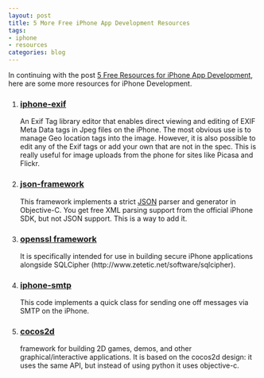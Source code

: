 ```yaml
--- 
layout: post
title: 5 More Free iPhone App Development Resources
tags: 
- iphone
- resources
categories: blog
---
```

In continuing with the post <a href="http://www.johntwang.com/blog/2009/06/09/5-free-resources-for-iphone-app-development/">5 Free Resources for iPhone App Development</a>, here are some more resources for iPhone Development.
<!--more-->
<ol>
	<li>
<h3><a href="http://code.google.com/p/iphone-exif/">iphone-exif</a></h3>
An Exif Tag library editor that enables direct viewing and editing of EXIF Meta Data tags in Jpeg files on the iPhone. The most obvious use is to manage Geo location tags into the image. However, it is also possible to edit any of the Exif tags or add your own that are not in the spec.
This is really useful for image uploads from the phone for sites like Picasa and Flickr.</li>
	<li>
<h3><a href="http://code.google.com/p/json-framework/">json-framework</a></h3>
This framework implements a strict <a rel="nofollow" href="http://json.org/">JSON</a> parser and generator in Objective-C. You get free XML parsing support from the official iPhone SDK, but not JSON support. This is a way to add it.</li>
	<li>
<h3><a href="http://github.com/sjlombardo/openssl-xcode/tree/master">openssl framework</a></h3>
<a href="http://github.com/sjlombardo/openssl-xcode/tree/master"> </a>It is specifically intended for use in building secure iPhone
applications alongside SQLCipher (http://www.zetetic.net/software/sqlcipher).</li>
	<li>
<h3><a href="http://github.com/kailoa/iphone-smtp/tree/master">iphone-smtp</a></h3>
This code implements a quick class for sending one off messages via SMTP on the iPhone.</li>
	<li>
<h3><a href="http://www.cocos2d-iphone.org/">cocos2d</a></h3>
<a href="http://www.cocos2d-iphone.org/"> </a>framework for building 2D games, demos, and other graphical/interactive applications. It is based on the cocos2d design: it uses the same API, but instead of using python it uses objective-c.</li>
</ol>
